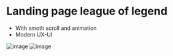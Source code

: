 # Landing page league of legend

- With smoth scroll and animation
- Modern UX-UI 

![image](https://user-images.githubusercontent.com/104504256/207027063-3817323e-fa21-4f55-8b9a-766ab612138b.png)
![image](https://user-images.githubusercontent.com/104504256/207027222-cc4a92fd-3838-4649-902c-91d1ad434eba.png)
